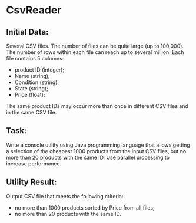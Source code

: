 # CsvReader
## Initial Data:
Several CSV files. The number of files can be quite large (up to 100,000).
The number of rows within each file can reach up to several million.
Each file contains 5 columns: 
- product ID (integer);
- Name (string);
- Condition (string);
- State (string);
- Price (float);

The same product IDs may occur more than once in different CSV files and in the same CSV file.

## Task:
Write a console utility using Java programming language that allows getting a selection of the cheapest 1000 products from the input CSV files, but no more than 20 products with the same ID. Use parallel processing to increase performance.

## Utility Result:
Output CSV file that meets the following criteria:
- no more than 1000 products sorted by Price from all files;
- no more than 20 products with the same ID.
